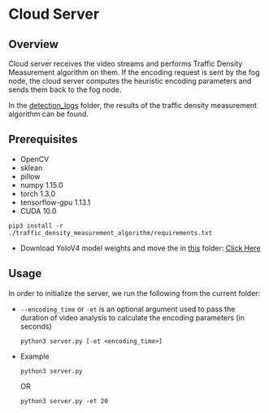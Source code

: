 # Cloud Server

## Overview

Cloud server receives the video streams and performs Traffic Density Measurement algorithm on them. If the encoding request is sent by the fog node, the cloud server computes the heuristic encoding parameters and sends them back to the fog node.

In the [detection_logs](https://github.com/guptavasu1213/IoT-Traffic-Surveillance-System/tree/master/cloud_server/detection_logs) folder, the results of the traffic density measurement algorithm can be found.

## Prerequisites
* OpenCV
* sklean
* pillow
* numpy 1.15.0
* torch 1.3.0
* tensorflow-gpu 1.13.1
* CUDA 10.0

```
pip3 install -r ./traffic_density_measurement_algorithm/requirements.txt
```

* Download YoloV4 model weights and move the in [this](https://github.com/guptavasu1213/IoT-Traffic-Surveillance-System/tree/master/cloud_server/traffic_density_measurement_algorithm/model_data) folder: [Click Here](https://drive.google.com/file/d/1RLSQB-SFWLsJlDKdoQe4zAOUe858ID2a/view?usp=sharing)

## Usage
In order to initialize the server, we run the following from the current folder:
* `--encoding_time` or `-et` is an optional argument used to pass the duration of video analysis to calculate the encoding parameters (in seconds) 
    ```
    python3 server.py [-et <encoding_time>]
    ```
* Example
    ```
    python3 server.py
    ```
    OR
    ```
    python3 server.py -et 20
    ```